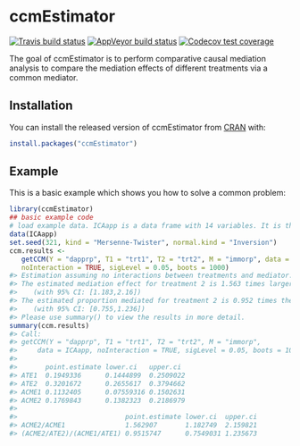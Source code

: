 
<!-- README.md is generated from README.Rmd. Please edit that file -->
# ccmEstimator

<!-- badges: start -->
[![Travis build status](https://travis-ci.com/xiw021/ccmEstimator.svg?branch=master)](https://travis-ci.com/xiw021/ccmEstimator) [![AppVeyor build status](https://ci.appveyor.com/api/projects/status/github/xw2510/ccmEstimator?branch=master&svg=true)](https://ci.appveyor.com/project/xw2510/ccmEstimator) [![Codecov test coverage](https://codecov.io/gh/xiw021/ccmEstimator/branch/master/graph/badge.svg)](https://codecov.io/gh/xiw021/ccmEstimator?branch=master) <!-- badges: end -->

The goal of ccmEstimator is to perform comparative causal mediation analysis to compare the mediation effects of different treatments via a common mediator.

## Installation

You can install the released version of ccmEstimator from [CRAN](https://CRAN.R-project.org) with:

``` r
install.packages("ccmEstimator")
```

## Example

This is a basic example which shows you how to solve a common problem:

``` r
library(ccmEstimator)
## basic example code
# load example data. ICAapp is a data frame with 14 variables. It is the application data used to illustrate comparative causal mediation analysis methods in Bansak (2020).
data(ICAapp)
set.seed(321, kind = "Mersenne-Twister", normal.kind = "Inversion")
ccm.results <-
   getCCM(Y = "dapprp", T1 = "trt1", T2 = "trt2", M = "immorp", data = ICAapp,
   noInteraction = TRUE, sigLevel = 0.05, boots = 1000)
#> Estimation assuming no interactions between treatments and mediator.
#> The estimated mediation effect for treatment 2 is 1.563 times larger than the mediation effect for treatment 1 
#>    (with 95% CI: [1.183,2.16])
#> The estimated proportion mediated for treatment 2 is 0.952 times the size of that for treatment 1 
#>    (with 95% CI: [0.755,1.236])
#> Please use summary() to view the results in more detail.
summary(ccm.results)
#> Call:
#> getCCM(Y = "dapprp", T1 = "trt1", T2 = "trt2", M = "immorp", 
#>     data = ICAapp, noInteraction = TRUE, sigLevel = 0.05, boots = 1000)
#> 
#>       point.estimate lower.ci   upper.ci 
#> ATE1  0.1949336      0.1444899  0.2509022
#> ATE2  0.3201672      0.2655617  0.3794662
#> ACME1 0.1132405      0.07559316 0.1502631
#> ACME2 0.1769843      0.1382323  0.2186979
#> 
#>                           point.estimate lower.ci  upper.ci
#> ACME2/ACME1               1.562907       1.182749  2.159821
#> (ACME2/ATE2)/(ACME1/ATE1) 0.9515747      0.7549031 1.235673
```
